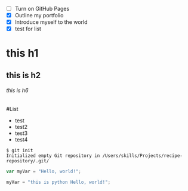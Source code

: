 
- [ ] Turn on GitHub Pages
- [x] Outline my portfolio
- [x] Introduce myself to the world
- [x] test for list

# this h1
## this is h2
###### this is h6
#List
- test
- test2
- test3
- test4

```
$ git init
Initialized empty Git repository in /Users/skills/Projects/recipe-repository/.git/
```
``` javascript
var myVar = "Hello, world!";
```

``` python
myVar = "this is python Hello, world!";
```


